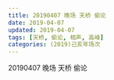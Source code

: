 ```yaml
---
title: 20190407 晚场 天桥 偷论
date: 2019-04-07
updated: 2019-04-07
tags: [天桥, 偷论, 相声, 高峰]
categories: (2019)己亥年场次
---
```

20190407 晚场 天桥 偷论